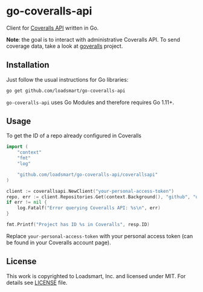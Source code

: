 # go-coveralls-api

Client for [Coveralls API][] written in Go.

**Note**: the goal is to interact with administrative Coveralls API. To send coverage data, take a look at [goveralls][] project.

## Installation

Just follow the usual instructions for Go libraries:

```bash
go get github.com/loadsmart/go-coveralls-api
```

`go-coveralls-api` uses Go Modules and therefore requires Go 1.11+.

## Usage

To get the ID of a repo already configured in Coveralls

```go
import (
    "context"
    "fmt"
    "log"

    "github.com/loadsmart/go-coveralls-api/coverallsapi"
)

client := coverallsapi.NewClient("your-personal-access-token")
repo, err := client.Repositories.Get(context.Background(), "github", "user/repository"))
if err != nil {
    log.Fatalf("Error querying Coveralls API: %s\n", err)
}

fmt.Printf("Project has ID %s in Coveralls", resp.ID)
```

Replace `your-personal-access-token` with your personal access token (can be found in your Coveralls account page).

## License

This work is copyrighted to Loadsmart, Inc. and licensed under MIT. For details see [LICENSE][] file.

[Coveralls API]: https://docs.coveralls.io/api-introduction
[goveralls]: https://github.com/mattn/goveralls
[LICENSE]: ./LICENSE
